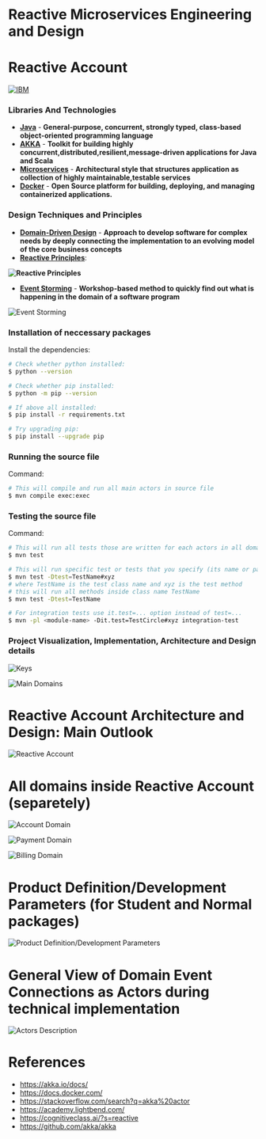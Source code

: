 # Reactive Microservices Engineering and Design

# **Reactive Account** #

[![IBM](https://developer.ibm.com/developer/tutorials/reactive-in-practice-12/images/ibm-arch.jpg)](https://developer.ibm.com/technologies/reactive-systems/)

### Libraries And Technologies
* **[**Java**](https://docs.oracle.com/javase/tutorial/index.html)** -  **General-purpose, concurrent, strongly typed, class-based object-oriented programming language**
* **[**AKKA**](https://akka.io/)** - **Toolkit for building highly concurrent,distributed,resilient,message-driven applications for Java and Scala**
* **[**Microservices**](https://en.wikipedia.org/wiki/Microservices)** - **Architectural style that structures application as collection of highly maintainable,testable services**
* **[**Docker**](https://www.ibm.com/cloud/learn/docker)** - **Open Source platform for building, deploying, and managing containerized applications.**

### Design Techniques and Principles

* **[**Domain-Driven Design**](https://en.wikipedia.org/wiki/Domain-driven_design)** -  **Approach to develop software for complex needs by deeply connecting the implementation to an evolving model of the core business concepts**
* **[**Reactive Principles**](https://www.reactivemanifesto.org/)**: 

**![Reactive Principles](./images/reactive-principles.png "Reactive Principles")**

* **[**Event Storming**](https://en.wikipedia.org/wiki/Event_storming)** - **Workshop-based method to quickly find out what is happening in the domain of a software program**

![Event Storming](./images/event-storming.png "Event Storming")

### Installation of neccessary packages

Install the dependencies:

```sh
# Check whether python installed:
$ python --version

# Check whether pip installed:
$ python -m pip --version

# If above all installed:
$ pip install -r requirements.txt

# Try upgrading pip:
$ pip install --upgrade pip
```

### Running the source file

Command:

```sh
# This will compile and run all main actors in source file
$ mvn compile exec:exec
```

### Testing the source file

Command:

```sh
# This will run all tests those are written for each actors in all domains
$ mvn test
```

```sh
# This will run specific test or tests that you specify (its name or path)
$ mvn test -Dtest=TestName#xyz
# where TestName is the test class name and xyz is the test method
# this will run all methods inside class name TestName
$ mvn test -Dtest=TestName 
```

```sh
# For integration tests use it.test=... option instead of test=...
$ mvn -pl <module-name> -Dit.test=TestCircle#xyz integration-test
```

### Project Visualization, Implementation, Architecture and Design details

![Keys](./images/keys.png "Keys")

![Main Domains](./images/main-domains.png "Main Domains")


# Reactive Account Architecture and Design: Main Outlook 


![Reactive Account](./images/reactive-account.png "Reactive Account")


# All domains inside Reactive Account (separetely)


![Account Domain](./images/account-domain.png "Account Domain")

![Payment Domain](./images/payment-domain.png "Payment Domain")

![Billing Domain](./images/billing-domain.png "Billing Domain")


# Product Definition/Development Parameters (for Student and Normal packages)


![Product Definition/Development Parameters](./images/payment-parameters.png "Product definition parameters")


# General View of Domain Event Connections as Actors during technical implementation


![Actors Description](./images/actor-view.png "Actors Description")

# References
- https://akka.io/docs/
- https://docs.docker.com/
- https://stackoverflow.com/search?q=akka%20actor
- https://academy.lightbend.com/
- https://cognitiveclass.ai/?s=reactive
- https://github.com/akka/akka

